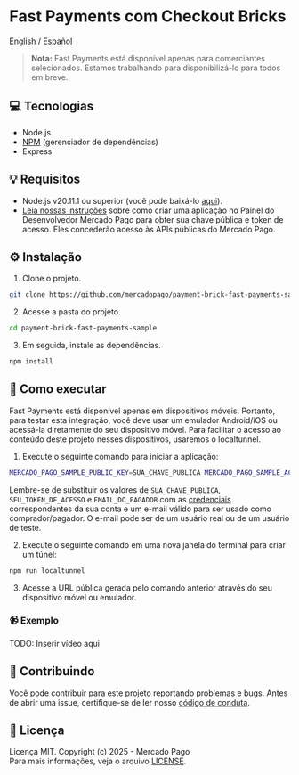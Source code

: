 # Fast Payments com Checkout Bricks

[English](README.md) / [Español](README.es.md)

> **Nota:** Fast Payments está disponível apenas para comerciantes selecionados. Estamos trabalhando para disponibilizá-lo para todos em breve.

## :computer: Tecnologias

- Node.js
- [NPM](https://www.npmjs.com) (gerenciador de dependências)
- Express

## 💡 Requisitos

- Node.js v20.11.1 ou superior (você pode baixá-lo [aqui](https://nodejs.org/)).
- [Leia nossas instruções](https://www.mercadopago.com/developers/pt/docs/getting-started) sobre como criar uma aplicação no Painel do Desenvolvedor Mercado Pago para obter sua chave pública e token de acesso. Eles concederão acesso às APIs públicas do Mercado Pago.

## :gear: Instalação

1. Clone o projeto.

```bash
git clone https://github.com/mercadopago/payment-brick-fast-payments-sample.git
```

2. Acesse a pasta do projeto.

```bash
cd payment-brick-fast-payments-sample
```

3. Em seguida, instale as dependências.

```bash
npm install
```

## 🌟 Como executar

Fast Payments está disponível apenas em dispositivos móveis. Portanto, para testar esta integração, você deve usar um emulador Android/iOS ou acessá-la diretamente do seu dispositivo móvel. Para facilitar o acesso ao conteúdo deste projeto nesses dispositivos, usaremos o localtunnel.

1. Execute o seguinte comando para iniciar a aplicação:

```bash
MERCADO_PAGO_SAMPLE_PUBLIC_KEY=SUA_CHAVE_PUBLICA MERCADO_PAGO_SAMPLE_ACCESS_TOKEN=SEU_TOKEN_DE_ACESSO PAYER_EMAIL=EMAIL_DO_PAGADOR npm start
```

Lembre-se de substituir os valores de `SUA_CHAVE_PUBLICA`, `SEU_TOKEN_DE_ACESSO` e `EMAIL_DO_PAGADOR` com as [credenciais](https://www.mercadopago.com/developers/panel) correspondentes da sua conta e um e-mail válido para ser usado como comprador/pagador. O e-mail pode ser de um usuário real ou de um usuário de teste.

2. Execute o seguinte comando em uma nova janela do terminal para criar um túnel:
```bash
npm run localtunnel
```

3. Acesse a URL pública gerada pelo comando anterior através do seu dispositivo móvel ou emulador.

### :video_camera: Exemplo

TODO: Inserir vídeo aqui

## :handshake: Contribuindo

Você pode contribuir para este projeto reportando problemas e bugs. Antes de abrir uma issue, certifique-se de ler nosso [código de conduta](CODE_OF_CONDUCT.md).

## :bookmark: Licença

Licença MIT. Copyright (c) 2025 - Mercado Pago <br/>
Para mais informações, veja o arquivo [LICENSE](LICENSE).
